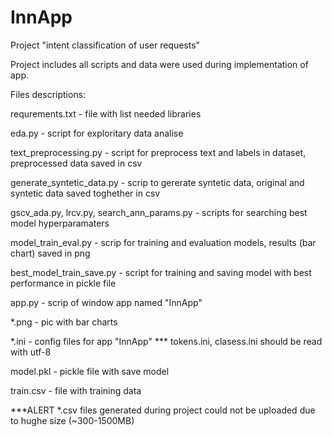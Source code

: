 # InnApp
Project "intent classification of user requests"

Project includes all scripts and data were used during implementation of app.

Files descriptions:

requrements.txt                             -  file with list needed libraries

eda.py                                      -  script for exploritary data analise

text_preprocessing.py                       -  script for preprocess text and labels in dataset, preprocessed data saved in csv

generate_syntetic_data.py                   -  scrip to gererate syntetic data, original and syntetic data saved toghether in csv

gscv_ada.py, lrcv.py, search_ann_params.py  -  scripts for searching best model hyperparamaters

model_train_eval.py                         -  scrip for training and evaluation models, results (bar chart) saved in png

best_model_train_save.py                    -  script for training and saving model with best performance in pickle file

app.py                                      -  scrip of window app named "InnApp"

*.png                                       -  pic with bar charts

*.ini                                       -  config files for app "InnApp" *** tokens.ini, clasess.ini should be read with utf-8

model.pkl                                   -  pickle file with save model

train.csv                                   -  file with training data

***ALERT
*.csv files generated during project could not be uploaded due to hughe size (~300-1500MB) 
